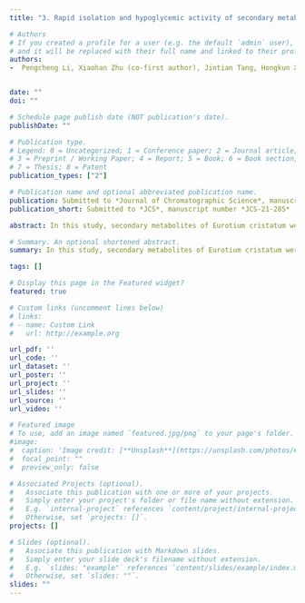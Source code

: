 ```yaml
---
title: "3. Rapid isolation and hypoglycemic activity of secondary metabolites of Eurotium cristatum by high speed countercurrent chromatography"

# Authors
# If you created a profile for a user (e.g. the default `admin` user), write the username (folder name) here 
# and it will be replaced with their full name and linked to their profile.
authors:
-  Pengcheng Li, Xiaohan Zhu (co-first author), Jintian Tang, Hongkun Xue, Xu Cai


date: ""
doi: ""

# Schedule page publish date (NOT publication's date).
publishDate: ""

# Publication type.
# Legend: 0 = Uncategorized; 1 = Conference paper; 2 = Journal article;
# 3 = Preprint / Working Paper; 4 = Report; 5 = Book; 6 = Book section;
# 7 = Thesis; 8 = Patent
publication_types: ["2"]

# Publication name and optional abbreviated publication name.
publication: Submitted to *Journal of Chromatographic Science*, manuscript number *JCS-21-285*
publication_short: Submitted to *JCS*, manuscript number *JCS-21-285*

abstract: In this study, secondary metabolites of Eurotium cristatum were isolated and purified by high-speed counter-current chromatography (HSCCC), and their hypoglycemic activities were studied. The general-useful estimate of solvent systems (GUESS) for counter-current chromatography was employed to select the appropriate solvent systems of n-hexane-ethyl acetate-methanol-water (HEMW, 4:6:5:5, v/v/v/v) for HSCCC practice, and three compounds were separated from the crude ethyl acetate extract of Eurotium cristatum in one single step. 6.1 mg of Compounds 1, 5.6 mg of Compound 2 and 3.8 mg of Compound 3 were obtained from 100 mg of crude extract with a stationary phase retention of 75%. The compounds were then identified as emodin methyl ether, chrysophanol and emodin, respectively. The activity of the target compounds in the secondary metabolites of Eurotium cristatum was verified by testing their inhibition on α-glucosidase activity and molecular docking simulation. The results showed that emodin, chrysophanol and emodin methyl ether had significant inhibitory effects on the α-glucosidase activity. This work confirmed the effectiveness of HSCCC in the separation of compounds in complex extracts, and provided reference for further research and application of Eurotium cristatum.

# Summary. An optional shortened abstract.
summary: In this study, secondary metabolites of Eurotium cristatum were isolated and purified by high-speed counter-current chromatography (HSCCC), and their hypoglycemic activities were studied. 

tags: []

# Display this page in the Featured widget?
featured: true

# Custom links (uncomment lines below)
# links:
# - name: Custom Link
#   url: http://example.org

url_pdf: ''
url_code: ''
url_dataset: ''
url_poster: ''
url_project: ''
url_slides: ''
url_source: ''
url_video: ''

# Featured image
# To use, add an image named `featured.jpg/png` to your page's folder. 
#image:
#  caption: 'Image credit: [**Unsplash**](https://unsplash.com/photos/#pLCdAaMFLTE)'
#  focal_point: ""
#  preview_only: false

# Associated Projects (optional).
#   Associate this publication with one or more of your projects.
#   Simply enter your project's folder or file name without extension.
#   E.g. `internal-project` references `content/project/internal-project/index.md`.
#   Otherwise, set `projects: []`.
projects: []

# Slides (optional).
#   Associate this publication with Markdown slides.
#   Simply enter your slide deck's filename without extension.
#   E.g. `slides: "example"` references `content/slides/example/index.md`.
#   Otherwise, set `slides: ""`.
slides: ""
---
```

